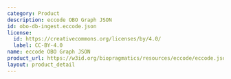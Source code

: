 ```yaml
---
category: Product
description: eccode OBO Graph JSON
id: obo-db-ingest.eccode.json
license:
  id: https://creativecommons.org/licenses/by/4.0/
  label: CC-BY-4.0
name: eccode OBO Graph JSON
product_url: https://w3id.org/biopragmatics/resources/eccode/eccode.json
layout: product_detail
---
```

